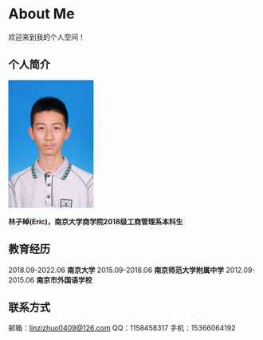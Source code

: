 # About Me

欢迎来到我的个人空间！

## 个人简介

<img src="image/180106011214.JPG" alt="180106011214" style="zoom:25%;" />

**林子晫(Eric)，南京大学商学院2018级工商管理系本科生**

## 教育经历

2018.09-2022.06 **南京大学**
2015.09-2018.06 **南京师范大学附属中学**
2012.09-2015.06 **南京市外国语学校**

## 联系方式

邮箱：linzizhuo0409@126.com
QQ：1158458317
手机：15366064192